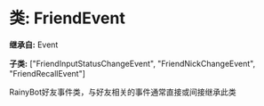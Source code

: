 # 类: FriendEvent  
  
**继承自:** Event  
  
**子类:** ["FriendInputStatusChangeEvent", "FriendNickChangeEvent", "FriendRecallEvent"]  
  
RainyBot好友事件类，与好友相关的事件通常直接或间接继承此类  
  

